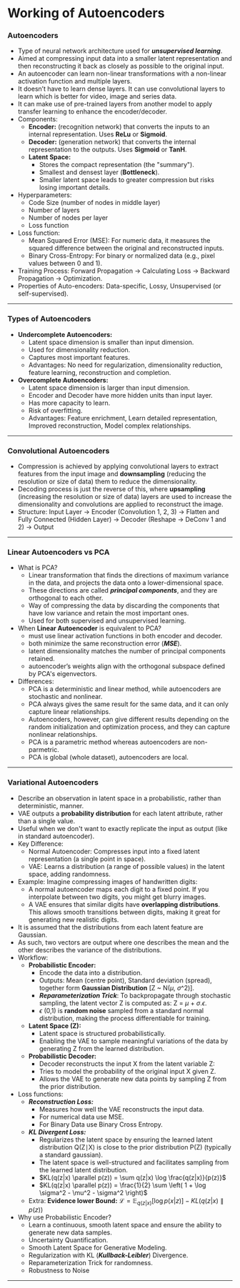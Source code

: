 # Working of Autoencoders

### Autoencoders

- Type of neural network architecture used for **_unsupervised learning_**.
- Aimed at compressing input data into a smaller latent representation and then reconstructing it back as closely as possible to the original input.
- An autoencoder can learn non-linear transformations with a non-linear activation function and multiple layers.
- It doesn’t have to learn dense layers. It can use convolutional layers to learn which is better for video, image and series data.
- It can make use of pre-trained layers from another model to apply transfer learning to enhance the encoder/decoder.
- Components:
  - **Encoder:** (recognition network) that converts the inputs to an internal representation. Uses **ReLu** or **Sigmoid**.
  - **Decoder:** (generation network) that converts the internal representation to the
    outputs. Uses **Sigmoid** or **TanH**.
  - **Latent Space:**
    - Stores the compact representation (the "summary").
    - Smallest and densest layer (**Bottleneck**).
    - Smaller latent space leads to greater compression but risks losing important details.
- Hyperparameters:
  - Code Size (number of nodes in middle layer)
  - Number of layers
  - Number of nodes per layer
  - Loss function
- Loss function:
  - Mean Squared Error (MSE): For numeric data, it measures the squared difference between the original and reconstructed inputs.
  - Binary Cross-Entropy: For binary or normalized data (e.g., pixel values between 0 and 1).
- Training Process: Forward Propagation -> Calculating Loss -> Backward Propagation -> Optimization.
- Properties of Auto-encoders: Data-specific, Lossy, Unsupervised (or self-supervised).

<hr>

### Types of Autoencoders

- **Undercomplete Autoencoders:**
  - Latent space dimension is smaller than input dimension.
  - Used for dimensionality reduction.
  - Captures most important features.
  - Advantages: No need for regularization, dimensionality reduction, feature learning, reconstruction and completion.
- **Overcomplete Autoencoders:**
  - Latent space dimension is larger than input dimension.
  - Encoder and Decoder have more hidden units than input layer.
  - Has more capacity to learn.
  - Risk of overfitting.
  - Advantages: Feature enrichment, Learn detailed representation, Improved reconstruction, Model complex relationships.

<hr>

### Convolutional Autoencoders

- Compression is achieved by applying convolutional layers to extract features from the input image and **downsampling** (reducing the resolution or size of data) them to reduce the dimensionality.
- Decoding process is just the reverse of this, where **upsampling** (increasing the resolution or size of data) layers are used to increase the dimensionality and convolutions are applied to reconstruct the image.
- Structure: Input Layer -> Encoder (Convolution 1, 2, 3) -> Flatten and Fully Connected (Hidden Layer) -> Decoder (Reshape -> DeConv 1 and 2) -> Output

<hr>

### Linear Autoencoders vs PCA

- What is PCA?
  - Linear transformation that finds the directions of maximum variance in the data, and projects the data onto a lower-dimensional space.
  - These directions are called **_principal components_**, and they are orthogonal to each other.
  - Way of compressing the data by discarding the components that have low variance and retain the most important ones.
  - Used for both supervised and unsupervised learning.
- When **Linear Autoencoder** is equivalent to PCA?
  - must use linear activation functions in both encoder and decoder.
  - both minimize the same reconstruction error (**_MSE_**).
  - latent dimensionality matches the number of principal components retained.
  - autoencoder’s weights align with the orthogonal subspace defined by PCA's eigenvectors.
- Differences:
  - PCA is a deterministic and linear method, while autoencoders are stochastic and nonlinear.
  - PCA always gives the same result for the same data, and it can only capture linear relationships.
  - Autoencoders, however, can give different results depending on the random initialization and optimization process, and they can capture nonlinear relationships.
  - PCA is a parametric method whereas autoencoders are non-parmetric.
  - PCA is global (whole dataset), autoencoders are local.

<hr>

### Variational Autoencoders

- Describe an observation in latent space in a probabilistic, rather than deterministic, manner.
- VAE outputs a **probability distribution** for each latent attribute, rather than a single value.
- Useful when we don't want to exactly replicate the input as output (like in standard autoencoder).
- Key Difference:
  - Normal Autoencoder: Compresses input into a fixed latent representation (a single point in space).
  - VAE: Learns a distribution (a range of possible values) in the latent space, adding randomness.
- Example: Imagine compressing images of handwritten digits:
  - A normal autoencoder maps each digit to a fixed point. If you interpolate between two digits, you might get blurry images.
  - A VAE ensures that similar digits have **overlapping distributions**. This allows smooth transitions between digits, making it great for generating new realistic digits.
- It is assumed that the distributions from each latent feature are Gaussian.
- As such, two vectors are output where one describes the mean and the other describes the variance of the distributions.
- Workflow:
  - **Probabilistic Encoder:**
    - Encode the data into a distribution.
    - Outputs: Mean (centre point), Standard deviation (spread), together form **Gaussian Distribution** [Z ~ N($\mu$, $\sigma$^2)].
    - **_Reparameterization Trick_**: To backpropagate through stochastic sampling, the latent vector Z is computed as: Z = $\mu$ + $\sigma$.$\epsilon$.
    - $\epsilon$ (0,1) is **random noise** sampled from a standard normal distribution, making the process differentiable for training.
  - **Latent Space (Z):**
    - Latent space is structured probabilistically.
    - Enabling the VAE to sample meaningful variations of the data by generating Z from the learned distribution.
  - **Probabilistic Decoder:**
    - Decoder reconstructs the input X from the latent variable Z:
    - Tries to model the probability of the original input X given Z.
    - Allows the VAE to generate new data points by sampling Z from the prior distribution.
- Loss functions:
  - **_Reconstruction Loss:_**
    - Measures how well the VAE reconstructs the input data.
    - For numerical data use MSE.
    - For Binary Data use Binary Cross Entropy.
  - **_KL Divergent Loss:_**
    - Regularizes the latent space by ensuring the learned latent distribution Q(Z∣X) is close to the prior distribution P(Z) (typically a standard gaussian).
    - The latent space is well-structured and facilitates sampling from the learned latent distribution.
    - $KL(q(z|x) \parallel p(z)) = \sum q(z|x) \log \frac{q(z|x)}{p(z)}$
    - $KL(q(z|x) \parallel p(z)) = \frac{1}{2} \sum \left( 1 + \log \sigma^2 - \mu^2 - \sigma^2 \right)$
  - Extra: **Evidence lower Bound:** $\mathcal{L} = \mathbb{E}_{q(z|x)} [\log p(x|z)] - KL(q(z|x) \parallel p(z))$
- Why use Probabilistic Encoder?
  - Learn a continuous, smooth latent space and ensure the ability to generate new data samples.
  - Uncertainty Quantification.
  - Smooth Latent Space for Generative Modeling.
  - Regularization with KL (**_Kullback-Leibler_**) Divergence.
  - Reparameterization Trick for randomness.
  - Robustness to Noise

<hr>
